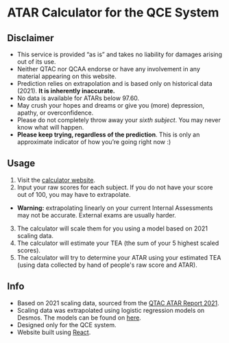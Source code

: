 # ATAR Calculator for the QCE System
## Disclaimer
- This service is provided “as is” and takes no liability for damages arising out of its use.
- Neither QTAC nor QCAA endorse or have any involvement in any material appearing on this website.
- Prediction relies on extrapolation and is based only on historical data (2021). **It is inherently inaccurate.**
- No data is available for ATARs below 97.60.
- May crush your hopes and dreams or give you (more) depression, apathy, or overconfidence.
- Please do not completely throw away your *sixth subject*. You may never know what will happen.
- **Please keep trying, regardless of the prediction**. This is only an approximate indicator of how you’re going right now :)
## Usage
1. Visit the [calculator website](https://rw-a.github.io/atar-calculator/).
2. Input your raw scores for each subject. If you do not have your score out of 100, you may have to extrapolate.
 - **Warning:** extrapolating linearly on your current Internal Assessments may not be accurate. External exams are usually harder.
3. The calculator will scale them for you using a model based on 2021 scaling data.
4. The calculator will estimate your TEA (the sum of your 5 highest scaled scores).
5. The calculator will try to determine your ATAR using your estimated TEA (using data collected by hand of people's raw score and ATAR).
## Info
- Based on 2021 scaling data, sourced from the [QTAC ATAR Report 2021](https://www.qtac.edu.au/wp-content/uploads/2022/02/QTAC-ATAR-Report-2021.pdf).
- Scaling data was extrapolated using logistic regression models on Desmos. The models can be found on [here](https://www.desmos.com/calculator/ggjgw4hwma).
- Designed only for the QCE system.
- Website built using [React](https://reactjs.org/).
